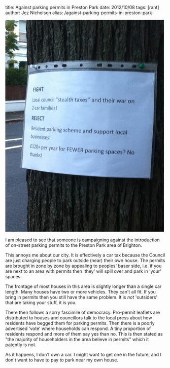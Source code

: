 title: Against parking permits in Preston Park
date: 2012/10/08
tags: [rant]
author: Jez Nicholson
alias: /against-parking-permits-in-preston-park

![/images/parking.jpg](/images/parking.jpg)

I am pleased to see that someone is campaigning against the introduction of on-street parking permits to the Preston Park area of Brighton.

This annoys me about our city. It is effectively a car tax because the Council are just charging people to park outside (near) their own house. The permits are brought in zone by zone by appealing to peoples' baser side, i.e. if you are next to an area with permits then 'they' will spill over and park in 'your' spaces.

The frontage of most houses in this area is slightly longer than a single car length. Many houses have two or more vehicles. They can't all fit. If you bring in permits then you still have the same problem. It is _not_ 'outsiders' that are taking your stuff, it is you.

There then follows a sorry fascimile of democracy. Pro-permit leaflets are distributed to houses and councillors talk to the local press about how residents have begged them for parking permits. Then there is a poorly advertised 'vote' where households can respond. A tiny proportion of residents respond and more of them say yes than no. This is then stated as "the majority of householders in the area believe in permits" which it patently is not.

As it happens, I don't own a car. I might want to get one in the future, and I don't want to have to pay to park near my own house.
